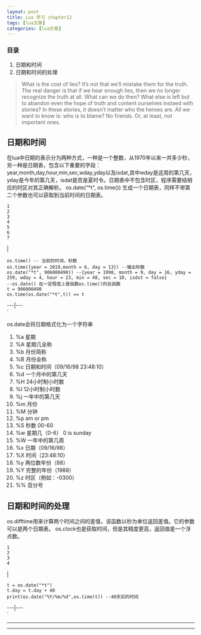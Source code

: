 ```yaml
---
layout: post
title: Lua 学习 chapter12  
tags: [lua文章]
categories: [lua文章]
---
```

### 目录

  1. 日期和时间
  2. 日期和时间的处理

> What is the cost of lies? It’s not that we’ll mistake them for the truth.
> The real danger is that if we hear enough lies, then we no longer recognize
> the truth at all. What can we do then? What else is left but to abandon even
> the hope of truth and content ourselves instaed with stories? In these
> stories, it doesn’t matter who the heroes are. All we want to know is: who
> is to blame? No friends. Or, at least, not important ones.

## 日期和时间

在lua中日期的表示分为两种方式，一种是一个整数，从1970年以来一共多少秒，另一种是日期表，包含以下重要的字段：
year,month,day,hour,min,sec,wday,yday以及isdat,其中wday是这周的第几天，yday是今年的第几天，isdat是否是夏时令。日期表中不包含时区，程序需要结相应的时区对其正确解析。
os.date(“*t”, os.time()) 生成一个日期表，同样不带第二个参数也可以获取到当前时间的日期表。

    
    
    1
    2
    3
    4
    5
    6
    7
    

|

    
    
    os.time() -- 当前的时间，秒数
    os.time({year = 2019,month = 6, day = 13}) --输出秒数
    os.date("*t", 906000490)) --{year = 1998, month = 9, day = 16, yday = 259, wday = 4, hour = 23, min = 48, sec = 10, isdst = false}
    --os.date() 在一定程度上是函数os.time()的反函数
    t = 906000490
    os.time(os.date("*t",t)) == t
    
      
  
---|---  
`

os.date会将日期格式化为一个字符串

  1. %a 星期
  2. %A 星期几全称
  3. %b 月份简称
  4. %B 月份全称
  5. %c 日期和时间（09/16/98 23:48:10）
  6. %d 一个月中的第几天
  7. %H 24小时制小时数
  8. %I 12小时制小时数
  9. %j 一年中的第几天
  10. %m 月份
  11. %M 分钟
  12. %p am or pm
  13. %S 秒数 00-60
  14. %w 星期几（0-6） 0 is sunday
  15. %W 一年中的第几周
  16. %x 日期（09/16/98）
  17. %X 时间（23:48:10）
  18. %y 两位数年份（88）
  19. %Y 完整的年份（1988）
  20. %z 时区（例如：-0300）
  21. %% 百分号

## 日期和时间的处理

os.difftime用来计算两个时间之间的差值，该函数以秒为单位返回差值。它的参数可以是两个日期表。
os.clock也是获取时间，但是其精度更高，返回值是一个浮点数。

    
    
    1
    2
    3
    4
    

|

    
    
    t = os.date("*t")
    t.day = t.day + 40
    print(os.date("%Y/%m/%d",os.time(t)) --40天后的时间
    
      
  
---|---  
`

* * *

* * *